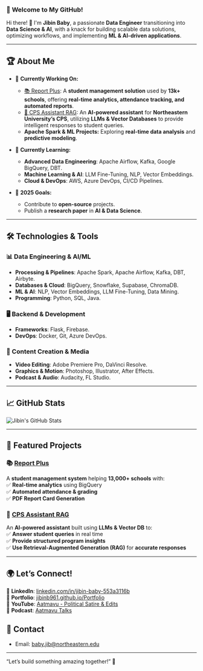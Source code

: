 
### 🚀 **Welcome to My GitHub!**  

Hi there! 👋 I'm **Jibin Baby**, a passionate **Data Engineer** transitioning into **Data Science & AI**, with a knack for building scalable data solutions, optimizing workflows, and implementing **ML & AI-driven applications**.  

---

## 🏆 **About Me**  

- 🔭 **Currently Working On:**  
  - [📚 Report Plus](https://github.com/jibinb961/Report-Plus-Application): A **student management solution** used by **13k+ schools**, offering **real-time analytics, attendance tracking, and automated reports**.  
  - [🤖 CPS Assistant RAG](https://github.com/jibinb961/cps_assistant_rag): An **AI-powered assistant** for **Northeastern University’s CPS**, utilizing **LLMs & Vector Databases** to provide intelligent responses to student queries.  
  - **Apache Spark & ML Projects:** Exploring **real-time data analysis** and **predictive modeling**.  

- 🌱 **Currently Learning:**  
  - **Advanced Data Engineering**: Apache Airflow, Kafka, Google BigQuery, DBT.  
  - **Machine Learning & AI**: LLM Fine-Tuning, NLP, Vector Embeddings.  
  - **Cloud & DevOps**: AWS, Azure DevOps, CI/CD Pipelines.  

- 🎯 **2025 Goals:**  
  - Contribute to **open-source** projects.  
  - Publish a **research paper** in **AI & Data Science**.  

---

## 🛠️ **Technologies & Tools**  

### **📊 Data Engineering & AI/ML**  
- **Processing & Pipelines**: Apache Spark, Apache Airflow, Kafka, DBT, Airbyte.  
- **Databases & Cloud**: BigQuery, Snowflake, Supabase, ChromaDB.  
- **ML & AI**: NLP, Vector Embeddings, LLM Fine-Tuning, Data Mining.  
- **Programming**: Python, SQL, Java.  

### **🖥️ Backend & Development**  
- **Frameworks**: Flask, Firebase.  
- **DevOps**: Docker, Git, Azure DevOps.  

### **🎥 Content Creation & Media**  
- **Video Editing**: Adobe Premiere Pro, DaVinci Resolve.  
- **Graphics & Motion**: Photoshop, Illustrator, After Effects.  
- **Podcast & Audio**: Audacity, FL Studio.  

---

## 📈 **GitHub Stats**  
![Jibin's GitHub Stats](https://github-readme-stats.vercel.app/api?username=jibinb961&show_icons=true&theme=radical)  

---

## 📂 **Featured Projects**  

### 📚 [**Report Plus**](https://github.com/jibinb961/Report-Plus-Application)  
A **student management system** helping **13,000+ schools** with:  
✅ **Real-time analytics** using BigQuery  
✅ **Automated attendance & grading**  
✅ **PDF Report Card Generation**  

### 🤖 [**CPS Assistant RAG**](https://github.com/jibinb961/cps_assistant_rag)  
An **AI-powered assistant** built using **LLMs & Vector DB** to:  
✅ **Answer student queries** in real time  
✅ **Provide structured program insights**  
✅ **Use Retrieval-Augmented Generation (RAG)** for **accurate responses**  

---

## 🌍 **Let’s Connect!**  

📌 **LinkedIn**: [linkedin.com/in/jibin-baby-553a3116b](https://www.linkedin.com/in/jibin-baby-553a3116b/)  
📌 **Portfolio**: [jibinb961.github.io/Portfolio](https://jibinb961.github.io/Portfolio/)  
📌 **YouTube**: [Aatmavu - Political Satire & Edits](https://www.youtube.com/@Aatmavu)  
📌 **Podcast**: [Aatmavu Talks](https://podcasts.apple.com/us/podcast/aatmavu-talks/id1573251570)  
  

## 📩 Contact  
- Email: baby.jib@northeastern.edu  

---
“Let’s build something amazing together!” 🌟  
